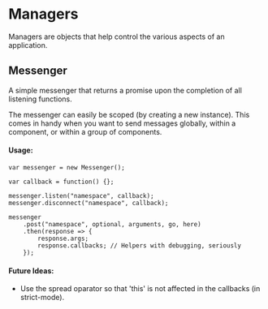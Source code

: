# Managers
Managers are objects that help control the various aspects of an application.


## Messenger
A simple messenger that returns a promise upon the completion of all listening functions.

The messenger can easily be scoped (by creating a new instance).  This comes in handy when you want to send messages globally, within a component, or within a group of components.

#### Usage:
```
var messenger = new Messenger();

var callback = function() {};

messenger.listen("namespace", callback);
messenger.disconnect("namespace", callback);

messenger
	.post("namespace", optional, arguments, go, here)
	.then(response => {
		response.args;
		response.callbacks; // Helpers with debugging, seriously
	});
```

#### Future Ideas:
* Use the spread oparator so that 'this' is not affected in the callbacks (in strict-mode).